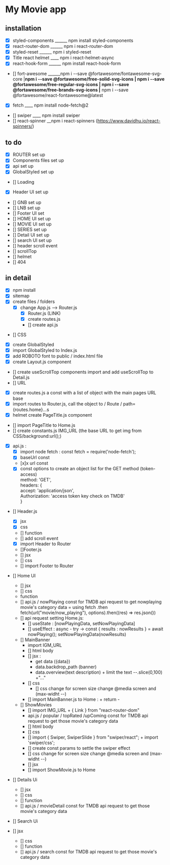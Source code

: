 # My Movie app

## installation
- [x] styled-components ______  npm install styled-components
- [x] react-router-dom ______ npm i react-router-dom
- [x] styled-reset ______ npm i styled-reset
- [x] Title react helmet ____ npm i react-helmet-async 
- [x] react-hook-form ______ npm install react-hook-form
- [] fort-awesome ______npm i --save @fortawesome/fontawesome-svg-core
		  |____npm i --save @fortawesome/free-solid-svg-icons
		  |    npm i --save @fortawesome/free-regular-svg-icons
		  |    npm i --save @fortawesome/free-brands-svg-icons
	  	  |____ npm i --save @fortawesome/react-fontawesome@latest
- [x] fetch ____ npm install node-fetch@2 
- [] swiper ____ npm install swiper
- [] react-spinner __npm i react-spinners (https://www.davidhu.io/react-spinners/)

## to do 
- [x] ROUTER set up
- [x] Components files set up
- [x] api set up
- [x] GlobalStyled set up
- [] Loading
- [x] Header UI set up
- [] GNB set up
- [] LNB set up
- [] Footer UI set
- [] HOME UI set up
- [] MOVIE UI set up
- [] SERIES set up
- [] Detail UI set up
- [] search UI set up
- [] header scroll event
- [] scrollTop
- [] helmet <HelmetProvider>
- [] 404


## in detail

- [x] npm install
- [x] sitemap 
- [x] create files / folders
    - [x] change App.js --> Router.js
        - [x] Router.js (LINK)
        - [x] create routes.js 
        - [] create api.js
- [] CSS
 - [x] create GlobalStyled     
 - [X] import GlobalStyled to Index.js
 - [x] add ROBOTO font to public / index.html file
 - [x] create Layout.js component
 - [] create useScrollTop components import and add useScrollTop to  Detail.js
- [] URL 
 - [x] create routes.js a const with a list of object with the main pages URL base
 - [x] import routes to Router.js, call the object to / Route / path={routes.home}...s
 - [x] helmet create PageTitle.js component
 - [] import PageTitle to Home.js
 - [] create constants.js  IMG_URL (the base URL to get img from CSS/background:url();)
 - [x] api.js :
    - [x] import node fetch : const fetch = require('node-fetch');
    - [x] baseUrl const
    - [x]x url const
    - [x] const options to create an object list for the GET method (token-access) <br>
      method: 'GET',<br>
  headers: {<br>
    accept: 'application/json',<br>
    Authorization: 'access token key check on TMDB' <br>
  }

- [] Header.js
   - [x] jsx 
   - [x] css
   - [] function
   - [] add scroll event 
   - [x] import Header to Router

   - []Footer.js
   - [] jsx
   - [] css
   - [] import Footer to Router

- [] Home UI
    - [] jsx
    - [] css
    - function
    - [] api.js / nowPlaying const for TMDB api request to get nowplaying movie's category data = using fetch .then
      fetch(url("movie/now_playing"), options).then((res) => res.json())
    - [] api request setting Home.js:
        - [] useState : [nowPlayingData, setNowPlayingData]
        - [] useEffect : async - try ->  const { results : nowResults } = await nowPlaying();   setNowPlayingData(nowResults)
    - [] MainBanner
        - import IGM_URL
        - [] html body
        - [] jsx :
            - get data ({data})
            - data.backdrop_path (banner) 
            -  data.overview(text description) + limit the text --.slice(0,100) +"..."
        - [] css
          - [] css change for screen size change @media screen and (max-widht --)
        - [] import MainBanner.js to Home : + return - <MainBanner data={nowPlayingData[0]} />
    - [] ShowMovies
        - [] import IMG_URL +  { Link } from "react-router-dom"
        - api.js /  popular / topRated /upComing const for TMDB api request to get those movie's category data
        - [] html body
        - [] css
         - [] import { Swiper, SwiperSlide } from "swiper/react"; + import 'swiper/css';
         - [] create const params to settle the swiper effect
         - [] css change for screen size change @media screen and (max-widht --)
        - [] jsx
        - [] import ShowMovie.js to Home
   
- [] Details Ui
     - [] jsx
     - [] css
     - [] function
     - [] api.js / movieDetail const for TMDB api request to get those movie's category data
- [] Search Ui
 - [] jsx
     - [] css
     - [] function
     - [] api.js / search const for TMDB api request to get those movie's category data